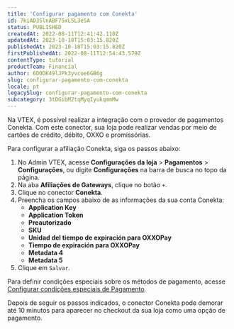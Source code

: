 ```yaml
---
title: 'Configurar pagamento com Conekta'
id: 7kiAD3SlnABF75xLSL3eSA
status: PUBLISHED
createdAt: 2022-08-11T12:41:42.110Z
updatedAt: 2023-10-18T15:03:15.820Z
publishedAt: 2023-10-18T15:03:15.820Z
firstPublishedAt: 2022-08-11T12:54:43.579Z
contentType: tutorial
productTeam: Financial
author: 6DODK49lJPk3yvcoe6GB6g
slug: configurar-pagamento-com-conekta
locale: pt
legacySlug: configurar-pagamento-com-conekta
subcategory: 3tDGibM2tqMyqIyukqmmMw
---
```


Na VTEX, é possível realizar a integração com o provedor de pagamentos Conekta. Com este conector, sua loja pode realizar vendas por meio de cartões de crédito, débito, OXXO e promissórias.

Para configurar a afiliação Conekta, siga os passos abaixo:

1. No Admin VTEX, acesse **Configurações da loja** > **Pagamentos** > **Configurações**, ou digite **Configurações** na barra de busca no topo da página.
2. Na aba __Afiliações de Gateways__, clique no botão `+`.
3. Clique no conector __Conekta__.
4. Preencha os campos abaixo de as informações da sua conta Conekta:
   - __Application Key__
   - __Application Token__
   - __Preautorizado__
   - __SKU__
   - __Unidad del tiempo de expiración para OXXOPay__
   - __Tiempo de expiración para OXXOPay__
   - __Metadata 4__
   - __Metadata 5__ 
5. Clique em `Salvar`.

Para definir condições especiais sobre os métodos de pagamento, acesse [Configurar condições especiais de Pagamento](https://help.vtex.com/pt/tutorial/condiciones-especiales--tutorials_456?&utm_source=autocomplete).

Depois de seguir os passos indicados, o conector Conekta pode demorar até 10 minutos para aparecer no checkout da sua loja como uma opção de pagamento. 
